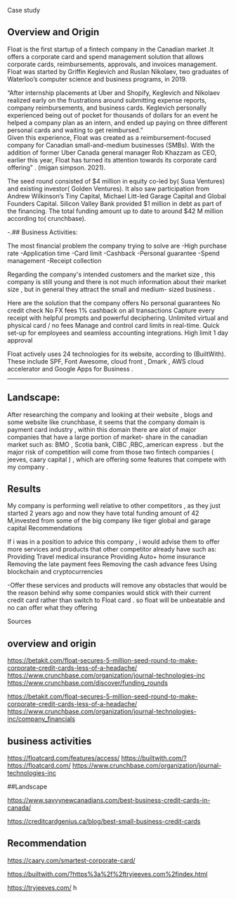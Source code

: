 Case study 

## Overview and Origin

 Float is the first startup of a fintech company in the Canadian market .It offers a  corporate card and spend management solution that allows corporate cards, reimbursements, approvals, and invoices management.
Float was started by Griffin Keglevich and Ruslan Nikolaev, two graduates of 
Waterloo’s computer science and business programs, in 2019.

“After internship placements at Uber and Shopify, Keglevich and Nikolaev realized early on the frustrations around submitting expense reports, company reimbursements, and business cards. Keglevich personally experienced being out of pocket for thousands of dollars for an event he helped a company plan as an intern, and ended up paying on three different personal cards and waiting to get reimbursed.”  
Given this experience, Float was created as a reimbursement-focused company for Canadian small-and-medium businesses (SMBs). With the addition of former Uber Canada general manager Rob Khazzam as CEO, earlier this year, Float has turned its attention towards its corporate card offering” . (migan simpson. 2021).

The seed round consisted of $4 million in equity co-led by( Susa Ventures) and existing investor( Golden Ventures). It also saw participation from Andrew Wilkinson’s Tiny Capital, Michael Litt-led Garage Capital and Global Founders Capital. Silicon Valley Bank provided $1 million in debt as part of the financing.  The total funding amount up to date to around $42 M million according to( crunchbase).  




-.## Business Activities:

The most financial problem the company trying to solve are 
-High purchase rate 
-Application time 
-Card limit 
-Cashback
-Personal guarantee 
-Spend management 
-Receipt collection 
 
Regarding the company's intended customers and the market size , this company is still young and there is not much information about their market size , but in general they attract  the small and medium- sized  business .
 
Here are the solution that  the company offers 
No personal guarantees
No credit check
No FX fees 
1% cashback on all transactions
Capture every receipt with helpful prompts and powerful deciphering.
Unlimited virtual and physical card / no fees 
Manage and control card limits in real-time.
Quick set-up for employees and seamless accounting integrations.
High limit 
1 day approval 


Float actively uses 24 technologies for its website, according to (BuiltWith). These include SPF, Font Awesome,  cloud front , Dmark , AWS cloud accelerator  and Google Apps for Business .

-------------------------
## Landscape:
 After researching the company and looking at their website , blogs and some website like crunchbase, it seems that the company domain is  payment card industry  , within this domain there are alot of major companies that have a large portion of  market- share in the canadian market such as:   BMO , Scotia bank, CIBC ,RBC,.american express . but the major risk of competition will come from those two fintech companies ( jeeves, caary capital ) , which are  offering some features that compete with my company . 




## Results

My company is performing well relative to other competitors , as they just started 2 years ago  and now they have total funding amount of  42 M,invested from some of the big company like tiger global and garage capital 
Recommendations

If i was in a position to advice this company , i would advise them to offer more services and products that other competitor already have such as: 
Providing Travel medical insurance 
Providing  Auto+ home  insurance 
Removing the late payment fees
Removing the cash advance fees 
Using blockchain and cryptocurrencies 


-Offer these services and products will remove any obstacles that would be the reason behind why some companies would stick with their current credit card rather than switch to Float card . so float will be unbeatable and no can offer what they offering 


Sources 

## overview and origin 
https://betakit.com/float-secures-5-million-seed-round-to-make-corporate-credit-cards-less-of-a-headache/
https://www.crunchbase.com/organization/journal-technologies-inc
https://www.crunchbase.com/discover/funding_rounds

https://betakit.com/float-secures-5-million-seed-round-to-make-corporate-credit-cards-less-of-a-headache/
https://www.crunchbase.com/organization/journal-technologies-inc/company_financials

## business activities 
https://floatcard.com/features/access/
https://builtwith.com/?https://floatcard.com/
https://www.crunchbase.com/organization/journal-technologies-inc


##Landscape 
 
https://www.savvynewcanadians.com/best-business-credit-cards-in-canada/

https://creditcardgenius.ca/blog/best-small-business-credit-cards


## Recommendation 
https://caary.com/smartest-corporate-card/

https://builtwith.com/?https%3a%2f%2ftryjeeves.com%2findex.html

https://tryjeeves.com/
h

